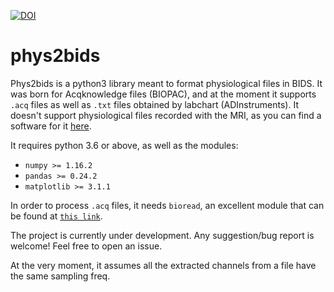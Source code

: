 [![DOI](https://zenodo.org/badge/208861898.svg)](https://zenodo.org/badge/latestdoi/208861898)


phys2bids
=========
Phys2bids is a python3 library meant to format physiological files in BIDS.
It was born for Acqknowledge files (BIOPAC), and at the moment it supports
``.acq`` files as well as ``.txt`` files obtained by labchart
(ADInstruments).
It doesn't support physiological files recorded with the MRI, as you can find a software for it [here](https://github.com/tarrlab/physio2bids).

It requires python 3.6 or above, as well as the modules:
- `numpy >= 1.16.2`
- `pandas >= 0.24.2`
- `matplotlib >= 3.1.1`

In order to process ``.acq`` files, it needs `bioread`, an excellent module
that can be found at [`this link`](https://github.com/uwmadison-chm/bioread).

The project is currently under development.
Any suggestion/bug report is welcome! Feel free to open an issue.

At the very moment, it assumes all the extracted channels from a file
have the same sampling freq.
